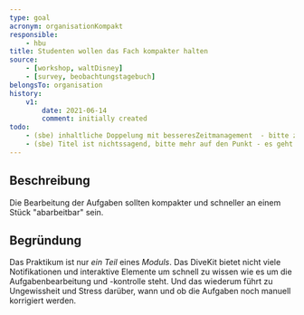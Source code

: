 ```yaml
---
type: goal
acronym: organisationKompakt
responsible: 
    - hbu
title: Studenten wollen das Fach kompakter halten
source: 
    - [workshop, waltDisney]
    - [survey, beobachtungstagebuch]
belongsTo: organisation
history:
    v1:
        date: 2021-06-14
        comment: initially created
todo: 
    - (sbe) inhaltliche Doppelung mit besseresZeitmanagement  - bitte zusammenlegen
    - (sbe) Titel ist nichtssagend, bitte mehr auf den Punkt - es geht um Klarheit, wann Feedback kommt, oder?
---
```


## Beschreibung

Die Bearbeitung der Aufgaben sollten kompakter und schneller an einem Stück "abarbeitbar" sein.

## Begründung

Das Praktikum ist nur *ein Teil* eines *Moduls*. Das DiveKit bietet nicht viele Notifikationen und interaktive Elemente
um schnell zu wissen wie es um die Aufgabenbearbeitung und -kontrolle steht. Und das wiederum führt zu Ungewissheit
und Stress darüber, wann und ob die Aufgaben noch manuell korrigiert werden.